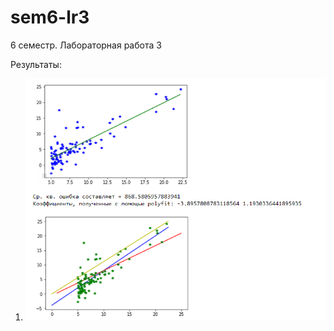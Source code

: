 # sem6-lr3
6 семестр. Лабораторная работа 3

Результаты:
1. ![](https://github.com/python-advance/sem6-lr3-nastyandreeva/blob/master/1/1.PNG)
